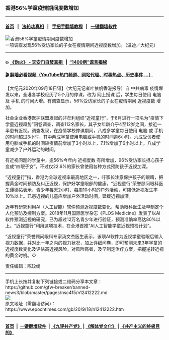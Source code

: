 ### 香港56%学童疫情期间度数增加
------------------------

#### [首页](https://github.com/gfw-breaker/banned-news3/blob/master/README.md) &nbsp;&nbsp;|&nbsp;&nbsp; [法轮功真相](https://github.com/begood0513/basic/blob/master/README.md)  &nbsp;&nbsp;|&nbsp;&nbsp; [手把手翻墙教程](https://github.com/gfw-breaker/guides/wiki)  &nbsp;&nbsp;|&nbsp;&nbsp; [一键翻墙软件](https://github.com/gfw-breaker/nogfw/blob/master/README.md)  



<div><img alt="香港56%学童疫情期间度数增加" class="attachment-djy_600_400 size-djy_600_400 wp-post-image" src="https://i.epochtimes.com/assets/uploads/2020/09/2009172126362188-600x400.jpg"/>
<div class="caption">
 一项调查发现56%受访家长的子女在疫情期间近视度数增加。（温迪／大纪元）
</div></div><hr/>

#### 💥 [《伪火》 - 天安门自焚真相 ](http://158.247.195.190:10000/videos/blog/weihuo.html)&nbsp; |&nbsp; [“1400例”谎言揭秘  ](http://158.247.195.190:10000/videos/blog/jiexi1400.html)

#### [ 🎬  翻墙必看视频（YouTube热门频道、网站代理、时事热点、历史事件 ...）](https://github.com/gfw-breaker/links/blob/master/banned.md)

<div><p>
 【大纪元2020年09月18日讯】（大纪元记者叶依帆香港报导）自
 <ok href="https://www.epochtimes.com/gb/tag/%E4%B8%AD%E5%85%B1%E7%97%85%E6%AF%92.html">
  中共病毒
 </ok>
 疫情爆发以来，全港各学校经历了5个月的停课，改为
 <ok href="https://www.epochtimes.com/gb/tag/%E7%BD%91%E4%B8%8A%E6%8E%88%E8%AF%BE.html">
  网上授课
 </ok>
 后，学生每日使用
 <ok href="https://www.epochtimes.com/gb/tag/%E7%94%B5%E8%84%91.html">
  电脑
 </ok>
 及
 <ok href="https://www.epochtimes.com/gb/tag/%E6%89%8B%E6%9C%BA.html">
  手机
 </ok>
 的时间大增。有调查显示，56%受访家长的子女在疫情期间
 <ok href="https://www.epochtimes.com/gb/tag/%E8%BF%91%E8%A7%86%E5%BA%A6%E6%95%B0.html">
  近视度数
 </ok>
 增加。
</p>
<p>
 社会企业香港医护联盟发起的非牟利组织“近视童行”，于8月进行一项名为“疫情下学童近视趋势”问卷调查，调查112名家长，其子女年龄介乎4至12岁之间，接近一半患有近视。调查发现，在疫情学校停课期间，八成多学童每日使用
 <ok href="https://www.epochtimes.com/gb/tag/%E7%94%B5%E8%84%91.html">
  电脑
 </ok>
 或
 <ok href="https://www.epochtimes.com/gb/tag/%E6%89%8B%E6%9C%BA.html">
  手机
 </ok>
 的时间超过3小时，其中两成学童使用电脑或手机的时间逾6小时。六成受访者使用电脑或手机的时间较疫情前增加了3小时以上，7.1%增加了6小时以上。八成学童减少了户外运动的时间。
</p>
<p>
 有近视问题的学童中，逾56%今年内
 <ok href="https://www.epochtimes.com/gb/tag/%E8%BF%91%E8%A7%86%E5%BA%A6%E6%95%B0.html">
  近视度数
 </ok>
 有所增加，96%受访家长担心孩子变成“四眼子女”，不过仅22.6%的家长曾使用各种方式预防孩子近视加深。
</p>
<p>
 “近视童行”指，香港为全球近视率最高地区之一，吁家长注意保护孩子的眼睛，把握黄金时间预防及纠正近视，保护好学童眼部的健康。“近视童行”荣誉顾问眼科医生谭德祐表示，青少年每天2小时、每周10小时的户外活动，可降低近视发生率10%以上。已患近视的儿童应增加户外活动时间，延缓近视加深。
</p>
<p>
 近年有研究利用AI（人工智能）软件预测近视度数变化，帮助眼科医生及早制定个人化预防及控制方案。2018年11月国际医学杂志《PLOS Medicine》发表了以AI软件预测近视的研究，已为超过12万名青少年进行验证，预测准确率高达80%以上。“近视童行”利用这项技术，在全港首推“AI人工智能学童近视预检计划”。
</p>
<p>
 “近视童行”荣誉顾问眼科专家汤文杰医生表示，该项AI软件为近视学童验眼后输入视力数据，并对比一年之内的视力状况，加上详细问卷，即可预测未来3年学童的近视度数变化及评估高近视风险，对风险高者，及早制定治疗方案，把握逆转近视的黄金时机。◇
</p>
<p>
 责任编辑：陈玟绮
</p>
</div>
<hr/>
手机上长按并复制下列链接或二维码分享本文章：<br/>
https://github.com/gfw-breaker/banned-news3/blob/master/pages/nsc415/n12412222.md <br/>
<a href='https://github.com/gfw-breaker/banned-news3/blob/master/pages/nsc415/n12412222.md'><img src='https://github.com/gfw-breaker/banned-news3/blob/master/pages/nsc415/n12412222.md.png'/></a> <br/>
原文地址（需翻墙访问）：https://www.epochtimes.com/gb/20/9/18/n12412222.htm


------------------------
#### [首页](https://github.com/gfw-breaker/banned-news3/blob/master/README.md) &nbsp;|&nbsp; [一键翻墙软件](https://github.com/gfw-breaker/nogfw/blob/master/README.md) &nbsp;| [《九评共产党》](https://github.com/gfw-breaker/9ping.md/blob/master/README.md#九评之一评共产党是什么) | [《解体党文化》](https://github.com/gfw-breaker/jtdwh.md/blob/master/README.md) | [《共产主义的终极目的》](https://github.com/gfw-breaker/gczydzjmd.md/blob/master/README.md)


<img src='http://gfw-breaker.win/banned-news3/pages/nsc415/n12412222.md' width='0px' height='0px'/>